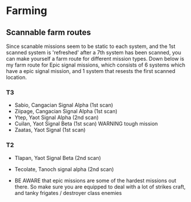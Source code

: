# Farming

## Scannable farm routes
Since scanable missions seem to be static to each system, and the 1st scanned system is 'refreshed' after a 7th system has been scanned, you can make yourself a farm route for different mission types. Down below is my farm route for Epic signal missions, which consists of 6 systems which have a epic signal mission, and 1 system that resests the first scanned location.

### T3
- Sabio, Cangacian Signal Alpha (1st scan)
- Ziipage, Cangacian Signal Alpha (1st scan)
- Ytep, Yaot Signal Alpha (2nd scan)
- Cuilan, Yaot Signal Beta (1st scan) WARNING tough mission
- Zaatas, Yaot Signal (1st scan)

### T2
- Tlapan, Yaot Signal Beta (2nd scan)
- Tecolate, Tanoch signal alpha (2nd scan)

- BE AWARE that epic missions are some of the hardest missions out there. So make sure you are equipped to deal with a lot of strikes craft, and tanky frigates / destroyer class enemies
